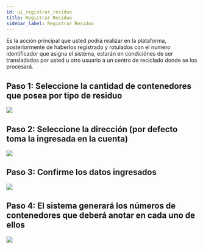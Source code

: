 ```yaml
---
id: ui_registrar_residuo
title: Registrar Residuo
sidebar_label: Registrar Residuo
---
```

Es la acción principal que usted podrá realizar en la plataforma, posteriormente de haberlos registrado y rotulados con el numero identificador que asigna el sistema, estarán en condiciónes de ser transladados por usted u otro usuario a un centro de reciclado donde se los procesará.


## Paso 1: Seleccione la cantidad de contenedores que posea por tipo de residuo
![](assets/ui/registrar_residuo/Register0.png)

## Paso 2: Seleccione la dirección (por defecto toma la ingresada en la cuenta)
![](assets/ui/registrar_residuo/mapa.png)

## Paso 3: Confirme los datos ingresados
![](assets/ui/registrar_residuo/Register1.png)

## Paso 4: El sistema generará los números de contenedores que deberá anotar en cada uno de ellos
![](assets/ui/registrar_residuo/Register2.png)



